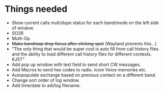 # Things needed

- Show current calls mult/dupe status for each band/mode on the left side of window.
- SO2R
- Multi-Op
- ~~Make bandmap drop focus after clicking spot~~ (Wayland prevents this...)
- "The only thing that would be super cool is auto fill from call history files and the ability to load different call history files for different contests. KJ5T"
- Add pop up window with text field to send short CW messages.
- Add Macros to send hex codes to radio. Icom Voice memories etc.
- Autopopulate exchange based on previous contact on a different band.
- Change sort order of log window.
- Add time/date to adi/log filename.
